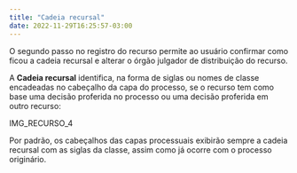 ```yaml
---
title: "Cadeia recursal"
date: 2022-11-29T16:25:57-03:00
---
```


O segundo passo no registro do recurso permite ao usuário confirmar como ficou a cadeia recursal e alterar o órgão julgador de distribuição do recurso.

A **Cadeia recursal** identifica, na forma de siglas ou nomes de classe encadeadas no cabeçalho da capa do processo, se o recurso tem como base uma decisão proferida no processo ou uma decisão proferida em outro recurso:

IMG_RECURSO_4

Por padrão, os cabeçalhos das capas processuais exibirão sempre a cadeia recursal com as siglas da classe, assim como já ocorre com o processo originário.
